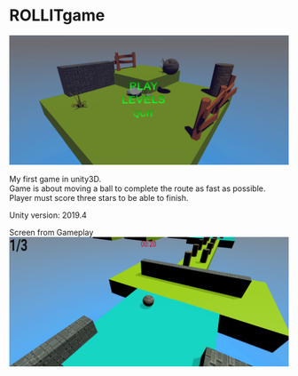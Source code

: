 # ROLLITgame

![menu](https://github.com/Izack34/ROLLITgame/blob/master/Mainmenu.PNG)

My first game in unity3D.  
Game is about moving a ball to complete the route as fast as possible.  
Player must score three stars to be able to finish.

Unity version: 2019.4

Screen from Gameplay  
![gameplay](https://github.com/Izack34/ROLLITgame/blob/master/Ingamescreen.PNG)
